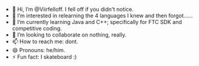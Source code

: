 - 👋 Hi, I’m @Viirfelloff. I fell off if you didn't notice.
- 👀 I’m interested in relearning the 4 languages I knew and then forgot......
- 🌱 I’m currently learning Java and C++; specifically for FTC SDK and competitive coding.
- 💞️ I’m looking to collaborate on nothing, really.
- 📫 How to reach me: dont. 
- 😄 Pronouns: he/him.
- ⚡ Fun fact: I skateboard :)

<!---
Viirfelloff/Viirfelloff is a ✨ special ✨ repository because its `README.md` (this file) appears on your GitHub profile.
You can click the Preview link to take a look at your changes.
--->
